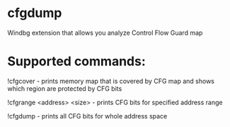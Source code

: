 # cfgdump
Windbg extension that allows you analyze Control Flow Guard map

# Supported commands:

!cfgcover - prints memory map that is covered by CFG map and shows which region are protected by CFG bits

!cfgrange \<address\> \<size\> - prints CFG bits for specified address range

!cfgdump - prints all CFG bits for whole address space
